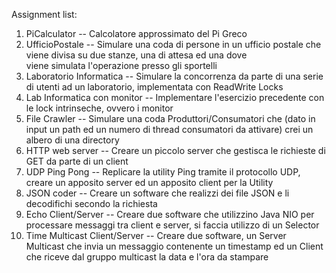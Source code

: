Assignment list:

1. PiCalculator -- Calcolatore approssimato del Pi Greco
2. UfficioPostale -- Simulare una coda di persone in un ufficio postale che viene divisa su due stanze, una di attesa ed una dove  
viene simulata l'operazione presso gli sportelli
3. Laboratorio Informatica -- Simulare la concorrenza da parte di una serie di utenti ad un laboratorio, implementata con ReadWrite Locks
4. Lab Informatica con monitor -- Implementare l'esercizio precedente con le lock intrinseche, ovvero i monitor
5. File Crawler -- Simulare una coda Produttori/Consumatori che (dato in input un path ed un numero di thread consumatori da attivare) crei un albero di una directory
6. HTTP web server -- Creare un piccolo server che gestisca le richieste di GET da parte di un client
7. UDP Ping Pong -- Replicare la utility Ping tramite il protocollo UDP, creare un apposito server ed un apposito client per la Utility
8. JSON coder -- Creare un software che realizzi dei file JSON e li decodifichi secondo la richiesta
9. Echo Client/Server -- Creare due software che utilizzino Java NIO per processare messaggi tra client e server, si faccia utilizzo di un Selector
10. Time Multicast Client/Server -- Creare due software, un Server Multicast che invia un messaggio contenente un timestamp ed un Client che riceve dal gruppo multicast la data e l'ora da stampare
